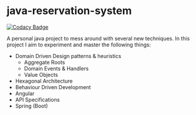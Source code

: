 # java-reservation-system

[![Codacy Badge](https://api.codacy.com/project/badge/Grade/152ad52b6aa145da8a04e9fb85cc4981)](https://app.codacy.com/app/pderaaij/java-reservation-system?utm_source=github.com&utm_medium=referral&utm_content=pderaaij/java-reservation-system&utm_campaign=Badge_Grade_Dashboard)

A personal java project to mess around with several new techniques. In this project I aim to
experiment and master the following things:

* Domain Driven Design patterns & heuristics
  * Aggregate Roots
  * Domain Events & Handlers
  * Value Objects
* Hexagonal Architecture
* Behaviour Driven Development
* Angular
* API Specifications
* Spring (Boot)
